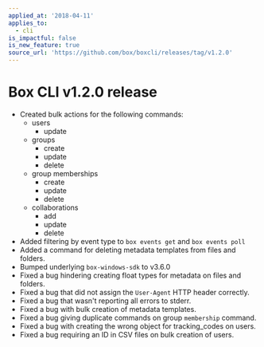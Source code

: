 ```yaml
---
applied_at: '2018-04-11'
applies_to:
  - cli
is_impactful: false
is_new_feature: true
source_url: 'https://github.com/box/boxcli/releases/tag/v1.2.0'
---
```


# Box CLI v1.2.0 release

* Created bulk actions for the following commands:
  * users
    * update
  * groups
    * create
    * update
    * delete
  * group memberships
    * create
    * update 
    * delete
  * collaborations
    * add
    * update
    * delete
* Added filtering by event type to `box events get` and `box events poll`
* Added a command for deleting metadata templates from files and folders.
* Bumped underlying `box-windows-sdk` to v3.6.0
* Fixed a bug hindering creating float types for metadata on files and folders.
* Fixed a bug that did not assign the `User-Agent` HTTP header correctly.
* Fixed a bug that wasn't reporting all errors to stderr.
* Fixed a bug with bulk creation of metadata templates.
* Fixed a bug giving duplicate commands on group `membership` command.
* Fixed a bug with creating the wrong object for tracking_codes on users.
* Fixed a bug requiring an ID in CSV files on bulk creation of users.